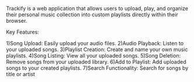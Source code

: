 Trackify is a web application that allows users to upload, play, and organize their personal music collection into custom playlists directly within their browser.

Key Features:

1)Song Upload: Easily upload your audio files.
2)Audio Playback: Listen to your uploaded songs.
3)Playlist Creation: Create and name your own music playlists.
4)Song Listing: View all your uploaded songs.
5)Song Deletion: Remove songs from your uploaded library.
6)Add to Playlist: Add uploaded songs to your created playlists.
7)Search Functionality: Search for songs by title or artist 
